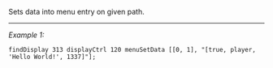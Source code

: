 Sets data into menu entry on given path.


---
*Example 1:*
```sqf
findDisplay 313 displayCtrl 120 menuSetData [[0, 1], "[true, player, 'Hello World!', 1337]"];
```